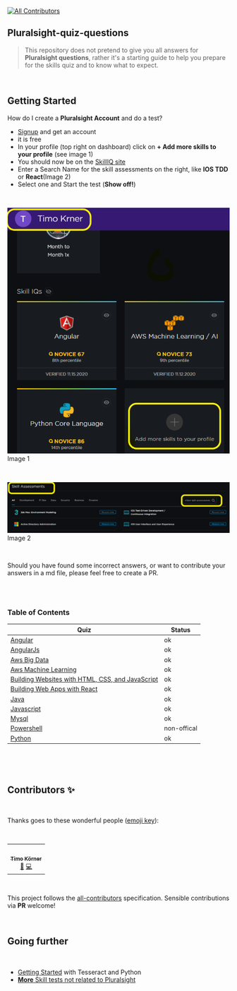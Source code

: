 <!-- markdownlint-disable -->
<!-- ALL-CONTRIBUTORS-BADGE:START - Do not remove or modify this section -->
[![All Contributors](https://img.shields.io/badge/all_contributors-1-orange.svg?style=flat-square)](#contributors-)
<!-- ALL-CONTRIBUTORS-BADGE:END -->
## Pluralsight-quiz-questions

> This repository does not pretend to give you all answers for **Pluralsight questions**, rather it's a starting guide to help you prepare for the skills quiz and to know what to expect. 

&nbsp;

## Getting Started

How do I create a **Pluralsight Account** and do a test?
- [Signup](https://app.pluralsight.com) and get an account
- it is free
- In your profile (top right on dashboard) click on **+ Add more skills to your profile** (see image 1)
- You should now be on the [SkillIQ site](https://app.pluralsight.com/skilliq)
- Enter a Search Name for the skill assessments on the right, like **IOS TDD** or **React**(Image 2)
- Select one and Start the test (**Show off!**)

&nbsp;

![alt text](add_skill_pl.png "Title")
Image 1

&nbsp;
&nbsp;

![alt text](add_skill_pl2.png "Title")
Image 2

&nbsp;
&nbsp;

Should you have found some incorrect answers, or want to contribute your answers in a md file, please feel free to create a PR.  
&nbsp;
  
&nbsp;
### Table of Contents

| Quiz      |  Status |
| --------- |  ------ |
| [Angular](angular.md) | ok |
| [AngularJs](angularjs.md) | ok |
| [Aws Big Data](aws_big_data.md) | ok |
| [Aws Machine Learning](aws_machine_learning.md) | ok |
| [Building Websites with HTML, CSS, and JavaScript](building-websites.md) | ok |
| [Building Web Apps with React](building_web_apps_with_react.md) | ok |
| [Java](java.md) | ok |
| [Javascript](javascript.md) | ok |
| [Mysql](mysql.md) | ok |
| [Powershell](powershell.md) | non-offical |
| [Python](python_core.md) | ok |

  &nbsp;

  &nbsp;


## Contributors ✨

  &nbsp;

Thanks goes to these wonderful people ([emoji key](https://allcontributors.org/docs/en/emoji-key)):

<!-- ALL-CONTRIBUTORS-LIST:START - Do not remove or modify this section -->
<!-- prettier-ignore-start -->
<!-- markdownlint-disable -->

  &nbsp;

<table>
  <tr>
    <td align="center"><a href="http://tik9.github.io/cv"><img src="https://avatars0.githubusercontent.com/u/3178925?v=4" width="100px;" alt=""/><br /><sub><b>Timo Körner</b></sub></a><br /><a href="#business-tik9" title="Business development">💼</a> <a href="https://github.com/tik9/pluralsight-skill-test/commits?author=tik9" title="Code">💻</a></td>
  </tr>
</table>

<!-- markdownlint-enable -->
<!-- prettier-ignore-end -->
<!-- ALL-CONTRIBUTORS-LIST:END -->

  &nbsp;

This project follows the [all-contributors](https://github.com/all-contributors/all-contributors) specification. Sensible contributions via **PR** welcome!

  &nbsp;

## Going further
  &nbsp;

- [Getting Started](https://github.com/tik9/tesseractToMarkdown) with Tesseract and Python
- [**More** Skill tests not related to Pluralsight](https://github.com/tik9/further-skill-tests)